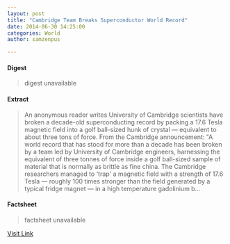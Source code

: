 ```yaml
---
layout: post
title: "Cambridge Team Breaks Superconductor World Record"
date: 2014-06-30 14:25:00
categories: World
author: samzenpus

---
```



#### Digest
>digest unavailable

#### Extract
>An anonymous reader writes University of Cambridge scientists have broken a decade-old superconducting record by packing a 17.6 Tesla magnetic field into a golf ball-sized hunk of crystal &mdash; equivalent to about three tons of force. From the Cambridge announcement: "A world record that has stood for more than a decade has been broken by a team led by University of Cambridge engineers, harnessing the equivalent of three tonnes of force inside a golf ball-sized sample of material that is normally as brittle as fine china. The Cambridge researchers managed to 'trap' a magnetic field with a strength of 17.6 Tesla &mdash; roughly 100 times stronger than the field generated by a typical fridge magnet &mdash; in a high temperature gadolinium b...

#### Factsheet
>factsheet unavailable

[Visit Link](http://rss.slashdot.org/~r/Slashdot/slashdot/~3/WtNCAzNKZI4/story01.htm)


